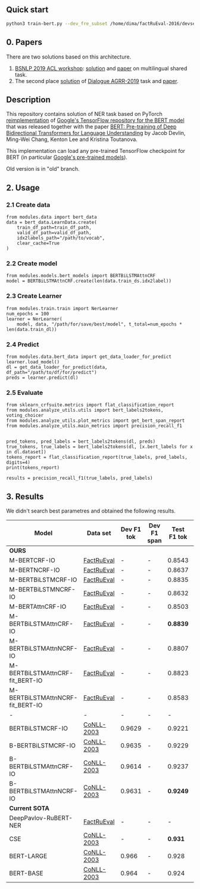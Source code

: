 ## Quick start
```sh
python3 train-bert.py --dev_fre_subset /home/dima/factRuEval-2016/devset --test_fre_subset /home/dima/factRuEval-2016/testset
```
## 0. Papers
There are two solutions based on this architecture.
1. [BSNLP 2019 ACL workshop](http://bsnlp.cs.helsinki.fi/shared_task.html): [solution](https://github.com/king-menin/slavic-ner) and [paper](https://arxiv.org/abs/1906.09978) on multilingual shared task.
2. The second place [solution](https://github.com/king-menin/AGRR-2019) of [Dialogue AGRR-2019](https://github.com/dialogue-evaluation/AGRR-2019) task and [paper](http://www.dialog-21.ru/media/4679/emelyanov-artemova-gapping_parsing_using_pretrained_embeddings__attention_mechanisn_and_ncrf.pdf).

## Description
This repository contains solution of NER task based on PyTorch [reimplementation](https://github.com/huggingface/pytorch-pretrained-BERT) of [Google's TensorFlow repository for the BERT model](https://github.com/google-research/bert) that was released together with the paper [BERT: Pre-training of Deep Bidirectional Transformers for Language Understanding](https://arxiv.org/abs/1810.04805) by Jacob Devlin, Ming-Wei Chang, Kenton Lee and Kristina Toutanova.

This implementation can load any pre-trained TensorFlow checkpoint for BERT (in particular [Google's pre-trained models](https://github.com/google-research/bert)).

Old version is in "old" branch.

## 2. Usage
### 2.1 Create data
```
from modules.data import bert_data
data = bert_data.LearnData.create(
    train_df_path=train_df_path,
    valid_df_path=valid_df_path,
    idx2labels_path="/path/to/vocab",
    clear_cache=True
)
```

### 2.2 Create model
```
from modules.models.bert_models import BERTBiLSTMAttnCRF
model = BERTBiLSTMAttnCRF.create(len(data.train_ds.idx2label))
```

### 2.3 Create Learner
```
from modules.train.train import NerLearner
num_epochs = 100
learner = NerLearner(
    model, data, "/path/for/save/best/model", t_total=num_epochs * len(data.train_dl))
```

### 2.4 Predict
```
from modules.data.bert_data import get_data_loader_for_predict
learner.load_model()
dl = get_data_loader_for_predict(data, df_path="/path/to/df/for/predict")
preds = learner.predict(dl)
```

### 2.5 Evaluate
```
from sklearn_crfsuite.metrics import flat_classification_report
from modules.analyze_utils.utils import bert_labels2tokens, voting_choicer
from modules.analyze_utils.plot_metrics import get_bert_span_report
from modules.analyze_utils.main_metrics import precision_recall_f1


pred_tokens, pred_labels = bert_labels2tokens(dl, preds)
true_tokens, true_labels = bert_labels2tokens(dl, [x.bert_labels for x in dl.dataset])
tokens_report = flat_classification_report(true_labels, pred_labels, digits=4)
print(tokens_report)

results = precision_recall_f1(true_labels, pred_labels)
```

## 3. Results
We didn't search best parametres and obtained the following results.

| Model | Data set | Dev F1 tok | Dev F1 span | Test F1 tok | Test F1 span
|-|-|-|-|-|-|
|**OURS**||||||
| M-BERTCRF-IO | [FactRuEval](https://github.com/dialogue-evaluation/factRuEval-2016) | - | - | 0.8543 | 0.8409
| M-BERTNCRF-IO | [FactRuEval](https://github.com/dialogue-evaluation/factRuEval-2016) | - | - | 0.8637 | 0.8516
| M-BERTBiLSTMCRF-IO | [FactRuEval](https://github.com/dialogue-evaluation/factRuEval-2016) | - | - | 0.8835 | **0.8718**
| M-BERTBiLSTMNCRF-IO | [FactRuEval](https://github.com/dialogue-evaluation/factRuEval-2016) | - | - | 0.8632 | 0.8510
| M-BERTAttnCRF-IO | [FactRuEval](https://github.com/dialogue-evaluation/factRuEval-2016) | - | - | 0.8503 | 0.8346
| M-BERTBiLSTMAttnCRF-IO | [FactRuEval](https://github.com/dialogue-evaluation/factRuEval-2016) | - | - | **0.8839** | 0.8716
| M-BERTBiLSTMAttnNCRF-IO | [FactRuEval](https://github.com/dialogue-evaluation/factRuEval-2016) | - | - | 0.8807 | 0.8680
| M-BERTBiLSTMAttnCRF-fit_BERT-IO | [FactRuEval](https://github.com/dialogue-evaluation/factRuEval-2016) | - | - |  0.8823 | 0.8709
| M-BERTBiLSTMAttnNCRF-fit_BERT-IO | [FactRuEval](https://github.com/dialogue-evaluation/factRuEval-2016) | - | - |  0.8583 | 0.8456
|-|-|-|-|-|-|
| BERTBiLSTMCRF-IO | [CoNLL-2003](https://github.com/synalp/NER/tree/master/corpus/CoNLL-2003) | 0.9629 | - | 0.9221 | -
| B-BERTBiLSTMCRF-IO | [CoNLL-2003](https://github.com/synalp/NER/tree/master/corpus/CoNLL-2003) | 0.9635 | - | 0.9229 | -
| B-BERTBiLSTMAttnCRF-IO | [CoNLL-2003](https://github.com/synalp/NER/tree/master/corpus/CoNLL-2003) | 0.9614 | - | 0.9237 | -
| B-BERTBiLSTMAttnNCRF-IO | [CoNLL-2003](https://github.com/synalp/NER/tree/master/corpus/CoNLL-2003) | 0.9631 | - | **0.9249** | -
|**Current SOTA**||||||
| DeepPavlov-RuBERT-NER | [FactRuEval](https://github.com/dialogue-evaluation/factRuEval-2016) | - | - | - | **0.8266**
| CSE | [CoNLL-2003](https://github.com/synalp/NER/tree/master/corpus/CoNLL-2003) | - | - | **0.931** | -
| BERT-LARGE | [CoNLL-2003](https://github.com/synalp/NER/tree/master/corpus/CoNLL-2003) | 0.966 | - | 0.928 | -
| BERT-BASE | [CoNLL-2003](https://github.com/synalp/NER/tree/master/corpus/CoNLL-2003) | 0.964 | - | 0.924 | -
